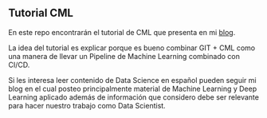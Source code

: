 ## Tutorial CML

En este repo encontrarán el tutorial de CML que presenta en mi [blog](https://datacuber.cl/cml/).

La idea del tutorial es explicar porque es bueno combinar GIT + CML como una manera de llevar un Pipeline de Machine Learning combinado con CI/CD.

Si les interesa leer contenido de Data Science en español pueden seguir mi blog en el cual posteo principalmente material de Machine Learning y Deep Learning aplicado además de información que considero debe ser relevante para hacer nuestro trabajo como Data Scientist.